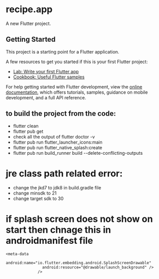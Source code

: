 # recipe.app

A new Flutter project.

## Getting Started

This project is a starting point for a Flutter application.

A few resources to get you started if this is your first Flutter project:

- [Lab: Write your first Flutter app](https://docs.flutter.dev/get-started/codelab)
- [Cookbook: Useful Flutter samples](https://docs.flutter.dev/cookbook)

For help getting started with Flutter development, view the
[online documentation](https://docs.flutter.dev/), which offers tutorials,
samples, guidance on mobile development, and a full API reference.


## to build the project from the code:
- flutter clean
- flutter pub get
- check all the output of flutter doctor -v
- flutter pub run flutter_launcher_icons:main
- flutter pub run flutter_native_splash:create
- flutter pub run build_runner build --delete-conflicting-outputs
# jre class path related error:
- change the jkd7 to jdk8 in build.gradle file
- change minsdk to 21
- change target sdk to 30

# if splash screen does not show on start then chnage this in androidmanifest file
```
<meta-data
                android:name="io.flutter.embedding.android.SplashScreenDrawable"
                android:resource="@drawable/launch_background" />
              />
```
